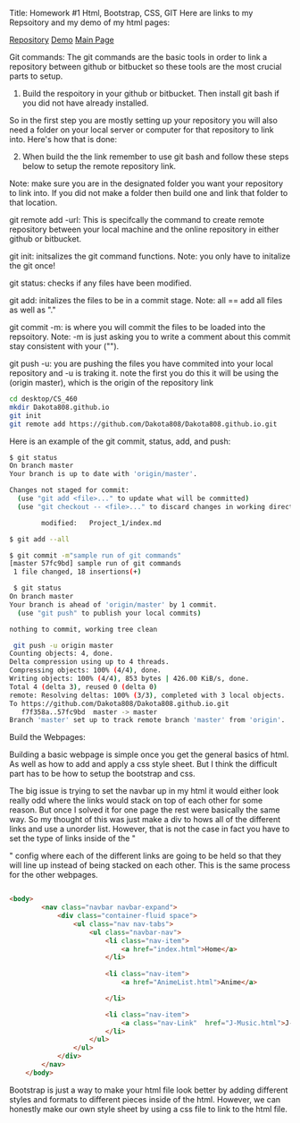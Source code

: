 
Title: Homework #1 Html, Bootstrap, CSS, GIT
Here are links to my Repsoitory and my demo of my html pages:

[Repository](https://github.com/Dakota808/Dakota808.github.io/tree/master/Project_1)
[Demo](https://dakota808.github.io/Project_1/index.html)
[Main Page](https://dakota808.github.io/)


Git commands:
The git commands are the basic tools in order to link a repository between github or bitbucket so these tools are the most crucial parts to setup. 

1. Build the respoitory in your github or bitbucket. Then install git bash if you did not have already installed.

So in the first step you are mostly setting up your repository you will also need a folder on your local server or computer for that repository to link into. Here's how that is done:

2. When build the the link remember to use git bash and follow these steps below to setup the remote repository link.

Note: make sure you are in the designated folder you want your repository to link into. If you did not make a folder then build one and link that folder to that location.

git remote add -url:
This is specifcally the command to create remote repository between your local machine and the online repository in either github or bitbucket.

git init: initsalizes the git command functions.
Note: you only have to initalize the git once!

git status: checks if any files have been modified.

git add: initalizes the files to be in a commit stage.
Note: all == add all files as well as "."

git commit -m: is where you will commit the files to be loaded into the repsoitory. Note: -m is just asking you to write a comment about this commit stay consistent with your ("").

git push -u: you are pushing the files you have commited into your local repository and -u is traking it. note the first you do this it will be using the (origin master), which is the origin of the repository link 

``` bash
cd desktop/CS_460
mkdir Dakota808.github.io
git init
git remote add https://github.com/Dakota808/Dakota808.github.io.git
```
Here is an example of the git commit, status, add, and push:

``` bash
$ git status
On branch master
Your branch is up to date with 'origin/master'.

Changes not staged for commit:
  (use "git add <file>..." to update what will be committed)
  (use "git checkout -- <file>..." to discard changes in working directory)

        modified:   Project_1/index.md

$ git add --all

$ git commit -m"sample run of git commands"
[master 57fc9bd] sample run of git commands
 1 file changed, 18 insertions(+)

 $ git status
On branch master
Your branch is ahead of 'origin/master' by 1 commit.
  (use "git push" to publish your local commits)

nothing to commit, working tree clean

 git push -u origin master
Counting objects: 4, done.
Delta compression using up to 4 threads.
Compressing objects: 100% (4/4), done.
Writing objects: 100% (4/4), 853 bytes | 426.00 KiB/s, done.
Total 4 (delta 3), reused 0 (delta 0)
remote: Resolving deltas: 100% (3/3), completed with 3 local objects.
To https://github.com/Dakota808/Dakota808.github.io.git
   f7f358a..57fc9bd  master -> master
Branch 'master' set up to track remote branch 'master' from 'origin'.

```

Build the Webpages:

Building a basic webpage is simple once you get the general basics of html. As well as how to add and apply a css style sheet. But I think the difficult part has to be how to setup the bootstrap and css.

The big issue is trying to set the navbar up in my html it would either look really odd where the links would stack on top of each other for some reason. But once I solved it for one page the rest were basically the same way. So my thought of this was just make a div to hows all of the different links and use a unorder list. However, that is not the case in fact you have to set the type of links inside of the "<nav>" config where each of the different links are going to be held so that they will line up instead of being stacked on each other. This is the same process for the other webpages.

``` html

<body>
        <nav class="navbar navbar-expand">  
            <div class="container-fluid space">
                <ul class="nav nav-tabs">                
                    <ul class="navbar-nav">
                        <li class="nav-item">
                            <a href="index.html">Home</a>
                        </li>
                    
                        <li class="nav-item">
                            <a href="AnimeList.html">Anime</a>

                        </li>

                        <li class="nav-item">
                            <a class="nav-Link"  href="J-Music.html">J-Music</a>
                        </li>
                    </ul>
                </ul>
            </div>
        </nav> 
    </body>


```

Bootstrap is just a way to make your html file look better by adding different styles and formats to different pieces inside of the html. However, we can honestly make our own style sheet by using a css file to link to the html file.

